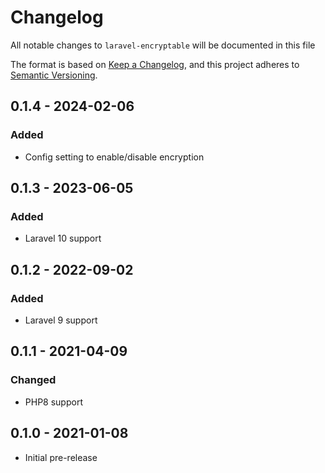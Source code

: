 # Changelog

All notable changes to `laravel-encryptable` will be documented in this file

The format is based on [Keep a Changelog](https://keepachangelog.com/en/1.0.0/),
and this project adheres to [Semantic Versioning](https://semver.org/spec/v2.0.0.html).

<!--- ## 1.0.0 - 2021-XX-XX
### Added
### Changed
### Fixed
### Removed --->

## 0.1.4 - 2024-02-06
### Added
- Config setting to enable/disable encryption

## 0.1.3 - 2023-06-05
### Added
 - Laravel 10 support

## 0.1.2 - 2022-09-02
### Added
- Laravel 9 support

 ## 0.1.1 - 2021-04-09
### Changed
- PHP8 support

## 0.1.0 - 2021-01-08
- Initial pre-release